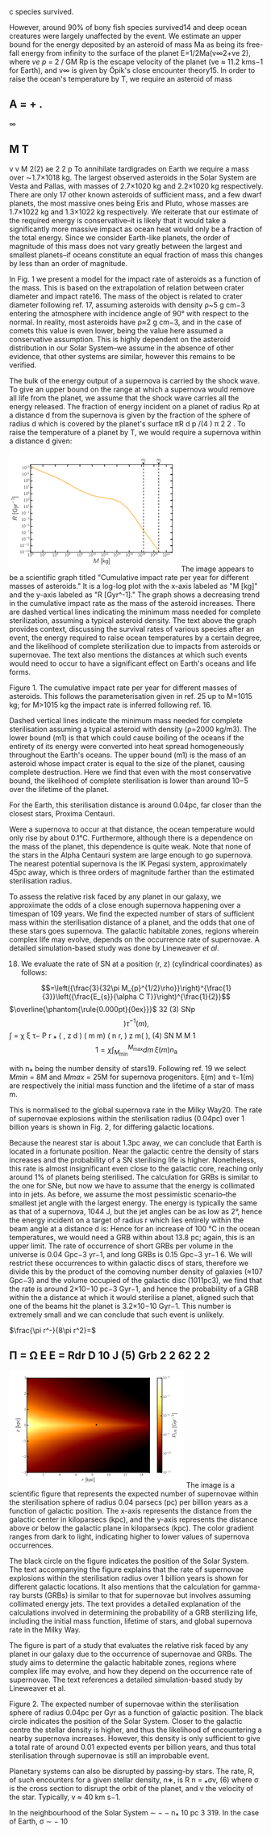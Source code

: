 c species survived. 

However, around 90% of bony fish species survived14 and deep ocean creatures were largely unaffected by the event. We estimate an upper bound for the energy deposited by an asteroid of mass Ma as being its free-fall energy from infinity to the surface of the planet E=1/2Ma(v∞2+ve 2), where *ve p* = 2 / GM Rp is the escape velocity of the planet (ve ≈ 11.2 kms−1 for Earth), and v∞ is given by Öpik's close encounter theory15. In order to raise the ocean's temperature by T, we require an asteroid of mass

## Α = + .

∞

## M T

v v M 2(2) ae 2 2 p To annihilate tardigrades on Earth we require a mass over ∼1.7×1018 kg. The largest observed asteroids in the Solar System are Vesta and Pallas, with masses of 2.7×1020 kg and 2.2×1020 kg respectively. There are only 17 other known asteroids of sufficient mass, and a few dwarf planets, the most massive ones being Eris and Pluto, whose masses are 1.7×1022 kg and 1.3×1022 kg respectively. We reiterate that our estimate of the required energy is conservative–it is likely that it would take a significantly more massive impact as ocean heat would only be a fraction of the total energy. Since we consider Earth-like planets, the order of magnitude of this mass does not vary greatly between the largest and smallest planets–if oceans constitute an equal fraction of mass this changes by less than an order of magnitude.

In Fig. 1 we present a model for the impact rate of asteroids as a function of the mass. This is based on the extrapolation of relation between crater diameter and impact rate16. The mass of the object is related to crater diameter following ref. 17, assuming asteroids with density ρ~5 g cm−3 entering the atmosphere with incidence angle of 90° with respect to the normal. In reality, most asteroids have ρ≈2 g cm−3, and in the case of comets this value is even lower, being the value here assumed a conservative assumption. This is highly dependent on the asteroid distribution in our Solar System–we assume in the absence of other evidence, that other systems are similar, however this remains to be verified.

The bulk of the energy output of a supernova is carried by the shock wave. To give an upper bound on the range at which a supernova would remove all life from the planet, we assume that the shock wave carries all the energy released. The fraction of energy incident on a planet of radius Rp at a distance d from the supernova is given by the fraction of the sphere of radius d which is covered by the planet's surface πR d p /(4 ) π 2 2 . To raise the temperature of a planet by T, we would require a supernova within a distance d given:

![2_image_0.png](2_image_0.png)
The image appears to be a scientific graph titled "Cumulative impact rate per year for different masses of asteroids." It is a log-log plot with the x-axis labeled as "M [kg]" and the y-axis labeled as "R [Gyr^-1]." The graph shows a decreasing trend in the cumulative impact rate as the mass of the asteroid increases. There are dashed vertical lines indicating the minimum mass needed for complete sterilization, assuming a typical asteroid density. The text above the graph provides context, discussing the survival rates of various species after an event, the energy required to raise ocean temperatures by a certain degree, and the likelihood of complete sterilization due to impacts from asteroids or supernovae. The text also mentions the distances at which such events would need to occur to have a significant effect on Earth's oceans and life forms.


Figure 1. The cumulative impact rate per year for different masses of asteroids. This follows the parameterisation given in ref. 25 up to M=1015 kg; for M>1015 kg the impact rate is inferred following ref. 16. 

Dashed vertical lines indicate the minimum mass needed for complete sterilisation assuming a typical asteroid with density (ρ=2000 kg/m3). The lower bound (m1) is that which could cause boiling of the oceans if the entirety of its energy were converted into heat spread homogeneously throughout the Earth's oceans. The upper bound (m1) is the mass of an asteroid whose impact crater is equal to the size of the planet, causing complete destruction. Here we find that even with the most conservative bound, the likelihood of complete sterilisation is lower than around 10−5 over the lifetime of the planet.

For the Earth, this sterilisation distance is around 0.04pc, far closer than the closest stars, Proxima Centauri. 

Were a supernova to occur at that distance, the ocean temperature would only rise by about 0.1°C. Furthermore, although there is a dependence on the mass of the planet, this dependence is quite weak. Note that none of the stars in the Alpha Centauri system are large enough to go supernova. The nearest potential supernova is the IK Pegasi system, approximately 45pc away, which is three orders of magnitude farther than the estimated sterilisation radius.

To assess the relative risk faced by any planet in our galaxy, we approximate the odds of a close enough supernova happening over a timespan of 109 years. We find the expected number of stars of sufficient mass within the sterilisation distance of a planet, and the odds that one of these stars goes supernova. The galactic habitable zones, regions wherein complex life may evolve, depends on the occurrence rate of supernovae. A detailed simulation-based study was done by Lineweaver *et al*.

18. We evaluate the rate of SN at a position (r, z) (cylindrical coordinates) as follows:

$$=\left({\frac{3}{32\pi M_{p}^{1/2}\rho}}\right)^{\frac{1}{3}}\left({\frac{E_{s}}{\alpha C T}}\right)^{\frac{1}{2}}$$
$\overline{\phantom{\rule{0.000pt}{0ex}}}$
32 (3) SNp
$$)\tau^{-1}(m),$$
∫ = χ ξ τ− P r ⁎ ( , z d ) ( m m) ( n r, ) z m( ), (4) SN M
M 1
$$1=\chi\int_{M_{\mathrm{min}}}^{M_{\mathrm{max}}}d m\,\xi(m)n_{\mathrm{a}}$$

with n⁎ being the number density of stars19. Following ref. 19 we select *Mmin* = 8M and *Mmax* = 25M for supernova progenitors. ξ(m) and τ−1(m) are respectively the initial mass function and the lifetime of a star of mass m. 

This is normalised to the global supernova rate in the Milky Way20. The rate of supernovae explosions within the sterilisation radius (0.04pc) over 1 billion years is shown in Fig. 2, for differing galactic locations.

Because the nearest star is about 1.3pc away, we can conclude that Earth is located in a fortunate position. Near the galactic centre the density of stars increases and the probability of a SN sterilising life is higher. Nonetheless, this rate is almost insignificant even close to the galactic core, reaching only around 1% of planets being sterilised. The calculation for GRBs is similar to the one for SNe, but now we have to assume that the energy is collimated into in jets. As before, we assume the most pessimistic scenario–the smallest jet angle with the largest energy. The energy is typically the same as that of a supernova, 1044 J, but the jet angles can be as low as 2°, hence the energy incident on a target of radius r which lies entirely within the beam angle at a distance d is:
Hence for an increase of 100 °C in the ocean temperatures, we would need a GRB within about 13.8 pc; again, this is an upper limit. The rate of occurrence of short GRBs per volume in the universe is 0.04 Gpc−3 yr−1, and long GRBs is 0.15 Gpc−3 yr−1 6. We will restrict these occurrences to within galactic discs of stars, therefore we divide this by the product of the comoving number density of galaxies (≈107 Gpc−3) and the volume occupied of the galactic disc (1011pc3), we find that the rate is around 2×10−10 pc−3 Gyr−1, and hence the probability of a GRB within the a distance at which it would sterilise a planet, aligned such that one of the beams hit the planet is 3.2×10−10 Gyr−1. This number is extremely small and we can conclude that such event is unlikely.

$\frac{\pi r^-}{8\pi r^2}=$

## Π = Ω E E = Rdr D 10 J (5) Grb 2 2 62 2 2

![3_image_0.png](3_image_0.png)
The image is a scientific figure that represents the expected number of supernovae within the sterilisation sphere of radius 0.04 parsecs (pc) per billion years as a function of galactic position. The x-axis represents the distance from the galactic center in kiloparsecs (kpc), and the y-axis represents the distance above or below the galactic plane in kiloparsecs (kpc). The color gradient ranges from dark to light, indicating higher to lower values of supernova occurrences.

The black circle on the figure indicates the position of the Solar System. The text accompanying the figure explains that the rate of supernovae explosions within the sterilisation radius over 1 billion years is shown for different galactic locations. It also mentions that the calculation for gamma-ray bursts (GRBs) is similar to that for supernovae but involves assuming collimated energy jets. The text provides a detailed explanation of the calculations involved in determining the probability of a GRB sterilizing life, including the initial mass function, lifetime of stars, and global supernova rate in the Milky Way.

The figure is part of a study that evaluates the relative risk faced by any planet in our galaxy due to the occurrence of supernovae and GRBs. The study aims to determine the galactic habitable zones, regions where complex life may evolve, and how they depend on the occurrence rate of supernovae. The text references a detailed simulation-based study by Lineweaver et al.


Figure 2. The expected number of supernovae within the sterilisation sphere of radius 0.04pc per Gyr as a function of galactic position. The black circle indicates the position of the Solar System. Closer to the galactic centre the stellar density is higher, and thus the likelihood of encountering a nearby supernova increases. However, this density is only sufficient to give a total rate of around 0.01 expected events per billion years, and thus total sterilisation through supernovae is still an improbable event.

Planetary systems can also be disrupted by passing-by stars. The rate, R, of such encounters for a given stellar density, n∗, is R n = ⁎σv, (6)
where σ is the cross section to disrupt the orbit of the planet, and v the velocity of the star. Typically, v ≈ 40 km s−1. 

In the neighbourhood of the Solar System ∼ − − n⁎ 10 pc 3 319. In the case of Earth, σ ∼ − 10
